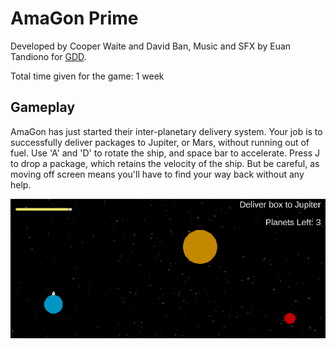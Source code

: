 # AmaGon Prime
Developed by Cooper Waite and David Ban, Music and SFX by Euan Tandiono for [GDD](https://www.gamedesigndecal.com/).

Total time given for the game: 1 week
 

## Gameplay
AmaGon has just started their inter-planetary delivery system. Your job is to successfully deliver packages to Jupiter, or Mars, without running out of fuel. Use 'A' and 'D' to rotate the ship, and space bar to accelerate. Press J to drop a package, which retains the velocity of the ship. But be careful, as moving off screen means you'll have to find your way back without any help.

![](image.png)
